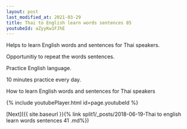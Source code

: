 ```yaml
---
layout: post
last_modified_at: 2021-03-29
title: Thai to English learn words sentences 85 
youtubeId: aZyyKw1FJhE
---
```

 
 
Helps to learn English words and sentences for Thai speakers.

Opportunitiy to repeat the words sentences. 

Practice English language. 
 
10 minutes practice every day. 
 
How to learn English words and sentences for Thai speakers 
 
{% include youtubePlayer.html id=page.youtubeId %}
 
 
[Next]({{ site.baseurl }}{% link  split1/_posts/2018-06-19-Thai to english learn words sentences 41 .md%})
 
